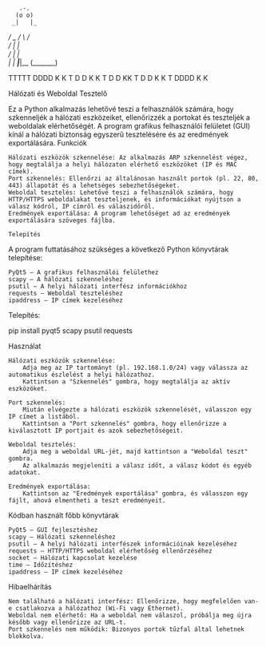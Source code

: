        .-.
      (o o)  
     _|   |_
   __/     \__
  /  \     /  \
 /    |   |    \
/     |   |     \
       |   |
     __|___|__
    (_______)

   TTTTT  DDDD   K   K
     T    D   D  K  K
     T    D   D  KK
     T    D   D  K  K
     T    DDDD   K   K

Hálózati és Weboldal Tesztelő

Ez a Python alkalmazás lehetővé teszi a felhasználók számára, hogy szkenneljék a hálózati eszközeiket, ellenőrizzék a portokat és teszteljék a weboldalak elérhetőségét. A program grafikus felhasználói felületet (GUI) kínál a hálózati biztonság egyszerű tesztelésére és az eredmények exportálására.
Funkciók

    Hálózati eszközök szkennelése: Az alkalmazás ARP szkennelést végez, hogy megtalálja a helyi hálózaton elérhető eszközöket (IP és MAC címek).
    Port szkennelés: Ellenőrzi az általánosan használt portok (pl. 22, 80, 443) állapotát és a lehetséges sebezhetőségeket.
    Weboldal tesztelés: Lehetővé teszi a felhasználók számára, hogy HTTP/HTTPS weboldalakat teszteljenek, és információkat nyújtson a válasz kódról, IP címről és válaszidőről.
    Eredmények exportálása: A program lehetőséget ad az eredmények exportálására szöveges fájlba.

    Telepítés

A program futtatásához szükséges a következő Python könyvtárak telepítése:

    PyQt5 – A grafikus felhasználói felülethez
    scapy – A hálózati szkenneléshez
    psutil – A helyi hálózati interfész információkhoz
    requests – Weboldal teszteléshez
    ipaddress – IP címek kezeléséhez

Telepítés:

pip install pyqt5 scapy psutil requests

Használat

    Hálózati eszközök szkennelése:
        Adja meg az IP tartományt (pl. 192.168.1.0/24) vagy válassza az automatikus észlelést a helyi hálózathoz.
        Kattintson a "Szkennelés" gombra, hogy megtalálja az aktív eszközöket.

    Port szkennelés:
        Miután elvégezte a hálózati eszközök szkennelését, válasszon egy IP címet a listából.
        Kattintson a "Port szkennelés" gombra, hogy ellenőrizze a kiválasztott IP portjait és azok sebezhetőségeit.

    Weboldal tesztelés:
        Adja meg a weboldal URL-jét, majd kattintson a "Weboldal teszt" gombra.
        Az alkalmazás megjeleníti a válasz időt, a válasz kódot és egyéb adatokat.

    Eredmények exportálása:
        Kattintson az "Eredmények exportálása" gombra, és válasszon egy fájlt, ahová elmentheti a teszt eredményeit.

  Kódban használt főbb könyvtárak

    PyQt5 – GUI fejlesztéshez
    scapy – Hálózati szkenneléshez
    psutil – A helyi hálózati interfészek információinak kezeléséhez
    requests – HTTP/HTTPS weboldal elérhetőség ellenőrzéséhez
    socket – Hálózati kapcsolat kezelése
    time – Időzítéshez
    ipaddress – IP címek kezeléséhez

Hibaelhárítás

    Nem található a hálózati interfész: Ellenőrizze, hogy megfelelően van-e csatlakozva a hálózathoz (Wi-Fi vagy Ethernet).
    Weboldal nem elérhető: Ha a weboldal nem válaszol, próbálja meg újra később vagy ellenőrizze az URL-t.
    Port szkennelés nem működik: Bizonyos portok tűzfal által lehetnek blokkolva.

    
